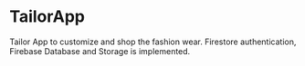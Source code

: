 # TailorApp
Tailor App to customize and shop the fashion wear.
Firestore authentication, Firebase Database and Storage is implemented.

